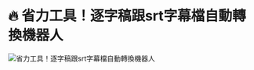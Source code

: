 # 🔥 省力工具！逐字稿跟srt字幕檔自動轉換機器人

![省力工具！逐字稿跟srt字幕檔自動轉換機器人](https://github.com/qwedsazxc78/ai-automation-n8n/blob/main/n8n/2-auto-translate-subtitle-automation/cover.png?raw=true)
